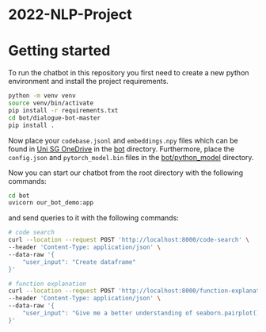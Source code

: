 # 2022-NLP-Project

# Getting started

To run the chatbot in this repository you first need to create a new python environment and install the project
requirements.

```bash
python -m venv venv
source venv/bin/activate
pip install -r requirements.txt
cd bot/dialogue-bot-master
pip install .
```

Now place your `codebase.jsonl` and `embeddings.npy` files which can be found in [Uni SG OneDrive](https://universitaetstgallen-my.sharepoint.com/:f:/g/personal/alexander_lontke_student_unisg_ch/Evl1_xhQqu1ElSPfSn2JTzoBImN8O0wDEqXEz-TbiIWq-A?e=7YZMnH) in the [bot](./bot)
directory.
Furthermore, place the `config.json` and `pytorch_model.bin` files in the [bot/python_model](./bot/python_model)
directory.

Now you can start our chatbot from the root directory with the following commands:
```bash
cd bot
uvicorn our_bot_demo:app
```

and send queries to it with the following commands:

```bash
# code search
curl --location --request POST 'http://localhost:8000/code-search' \
--header 'Content-Type: application/json' \
--data-raw '{
    "user_input": "Create dataframe"
}'
```

```bash
# function explanation
curl --location --request POST 'http://localhost:8000/function-explanation' \
--header 'Content-Type: application/json' \
--data-raw '{
    "user_input": "Give me a better understanding of seaborn.pairplot()"
}'
```